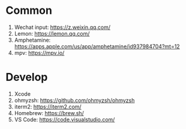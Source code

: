 # Common
1. Wechat input: https://z.weixin.qq.com/
2. Lemon: https://lemon.qq.com/
3. Amphetamine: https://apps.apple.com/us/app/amphetamine/id937984704?mt=12
4. mpv: https://mpv.io/

# Develop
1. Xcode
2. ohmyzsh: https://github.com/ohmyzsh/ohmyzsh
3. iterm2: https://iterm2.com/
4. Homebrew: https://brew.sh/
5. VS Code: https://code.visualstudio.com/
